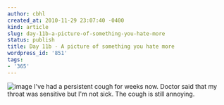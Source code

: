 ```yaml
---
author: cbhl
created_at: 2010-11-29 23:07:40 -0400
kind: article
slug: day-11b-a-picture-of-something-you-hate-more
status: publish
title: Day 11b - A picture of something you hate more
wordpress_id: '851'
tags:
- '365'
---
```


![image](//images.michael-chang.ca/blog/wp-content/uploads/2010/11/wpid-IMG_20101129_230347.jpg)
I've had a persistent cough for weeks now. Doctor said that my throat
was sensitive but I'm not sick. The cough is still annoying.
